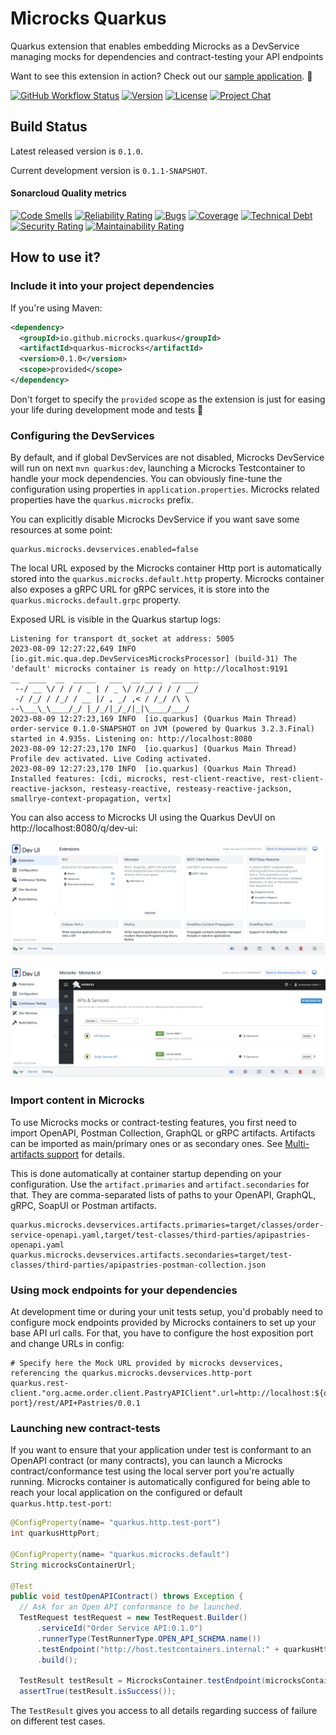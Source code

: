 # Microcks Quarkus

Quarkus extension that enables embedding Microcks as a DevService managing mocks for dependencies and contract-testing your API endpoints

Want to see this extension in action? Check out our [sample application](https://github.com/microcks/api-lifecycle/tree/master/shift-left-demo/quarkus-order-service). 🚀

[![GitHub Workflow Status](https://img.shields.io/github/actions/workflow/status/microcks/microcks-quarkus/build-verify.yml?logo=github&style=for-the-badge)](https://github.com/microcks/microcks-quarkus/actions)
[![Version](https://img.shields.io/maven-central/v/io.github.microcks.quarkus/quarkus-microcks?color=blue&style=for-the-badge)]((https://search.maven.org/artifact/io.github.microcks.quarkus/quarkus-microcks-parent))
[![License](https://img.shields.io/github/license/microcks/microcks-quarkus?style=for-the-badge&logo=apache)](https://www.apache.org/licenses/LICENSE-2.0)
[![Project Chat](https://img.shields.io/badge/chat-on_zulip-pink.svg?color=ff69b4&style=for-the-badge&logo=zulip)](https://microcksio.zulipchat.com/)

## Build Status

Latest released version is `0.1.0`.

Current development version is `0.1.1-SNAPSHOT`.

#### Sonarcloud Quality metrics

[![Code Smells](https://sonarcloud.io/api/project_badges/measure?project=microcks_microcks-quarkus&metric=code_smells)](https://sonarcloud.io/summary/new_code?id=microcks_microcks-quarkus)
[![Reliability Rating](https://sonarcloud.io/api/project_badges/measure?project=microcks_microcks-quarkus&metric=reliability_rating)](https://sonarcloud.io/summary/new_code?id=microcks_microcks-quarkus)
[![Bugs](https://sonarcloud.io/api/project_badges/measure?project=microcks_microcks-quarkus&metric=bugs)](https://sonarcloud.io/summary/new_code?id=microcks_microcks-quarkus)
[![Coverage](https://sonarcloud.io/api/project_badges/measure?project=microcks_microcks-quarkus&metric=coverage)](https://sonarcloud.io/summary/new_code?id=microcks_microcks-quarkus)
[![Technical Debt](https://sonarcloud.io/api/project_badges/measure?project=microcks_microcks-quarkus&metric=sqale_index)](https://sonarcloud.io/summary/new_code?id=microcks_microcks-quarkus)
[![Security Rating](https://sonarcloud.io/api/project_badges/measure?project=microcks_microcks-quarkus&metric=security_rating)](https://sonarcloud.io/summary/new_code?id=microcks_microcks-quarkus)
[![Maintainability Rating](https://sonarcloud.io/api/project_badges/measure?project=microcks_microcks-quarkus&metric=sqale_rating)](https://sonarcloud.io/summary/new_code?id=microcks_microcks-quarkus)

## How to use it?

### Include it into your project dependencies

If you're using Maven:
```xml
<dependency>
  <groupId>io.github.microcks.quarkus</groupId>
  <artifactId>quarkus-microcks</artifactId>
  <version>0.1.0</version>
  <scope>provided</scope>
</dependency>
```

Don't forget to specify the `provided` scope as the extension is just for easing your life during development mode and tests 👻

### Configuring the DevServices

By default, and if global DevServices are not disabled, Microcks DevService will run on next `mvn quarkus:dev`, launching 
a Microcks Testcontainer to handle your mock dependencies.  You can obviously fine-tune the configuration using properties 
in `application.properties`. Microcks related properties have the `quarkus.microcks` prefix.

You can explicitly disable Microcks DevService if you want save some resources at some point:

```properties
quarkus.microcks.devservices.enabled=false
```

The local URL exposed by the Microcks container Http port is automatically stored into the `quarkus.microcks.default.http` property.
Microcks container also exposes a gRPC URL for gRPC services, it is store into the `quarkus.microcks.default.grpc` property.

Exposed URL is visible in the Quarkus startup logs:

```shell
Listening for transport dt_socket at address: 5005
2023-08-09 12:27:22,649 INFO  [io.git.mic.qua.dep.DevServicesMicrocksProcessor] (build-31) The 'default' microcks container is ready on http://localhost:9191
__  ____  __  _____   ___  __ ____  ______ 
 --/ __ \/ / / / _ | / _ \/ //_/ / / / __/ 
 -/ /_/ / /_/ / __ |/ , _/ ,< / /_/ /\ \   
--\___\_\____/_/ |_/_/|_/_/|_|\____/___/   
2023-08-09 12:27:23,169 INFO  [io.quarkus] (Quarkus Main Thread) order-service 0.1.0-SNAPSHOT on JVM (powered by Quarkus 3.2.3.Final) started in 4.935s. Listening on: http://localhost:8080
2023-08-09 12:27:23,170 INFO  [io.quarkus] (Quarkus Main Thread) Profile dev activated. Live Coding activated.
2023-08-09 12:27:23,170 INFO  [io.quarkus] (Quarkus Main Thread) Installed features: [cdi, microcks, rest-client-reactive, rest-client-reactive-jackson, resteasy-reactive, resteasy-reactive-jackson, smallrye-context-propagation, vertx]
```

You can also access to Microcks UI using the Quarkus DevUI on http://localhost:8080/q/dev-ui:

![Microcks card](./assets/devui-integration-card.png)

![Microcks UI](./assets/devui-integration-microcks.png)

### Import content in Microcks

To use Microcks mocks or contract-testing features, you first need to import OpenAPI, Postman Collection, GraphQL or gRPC 
artifacts. Artifacts can be imported as main/primary ones or as secondary ones. 
See [Multi-artifacts support](https://microcks.io/documentation/using/importers/#multi-artifacts-support) for details.

This is done automatically at container startup depending on your configuration. Use the `artifact.primaries` and `artifact.secondaries` for that.
They are comma-separated lists of paths to your OpenAPI, GraphQL, gRPC, SoapUI or Postman artifacts.

```properties
quarkus.microcks.devservices.artifacts.primaries=target/classes/order-service-openapi.yaml,target/test-classes/third-parties/apipastries-openapi.yaml
quarkus.microcks.devservices.artifacts.secondaries=target/test-classes/third-parties/apipastries-postman-collection.json
```

### Using mock endpoints for your dependencies

At development time or during your unit tests setup, you'd probably need to configure mock endpoints provided by Microcks 
containers to set up your base API url calls. For that, you have to configure the host exposition port and change URLs in config:

```properties
# Specify here the Mock URL provided by microcks devservices, referencing the quarkus.microcks.devservices.http-port
quarkus.rest-client."org.acme.order.client.PastryAPIClient".url=http://localhost:${quarkus.microcks.devservices.http-port}/rest/API+Pastries/0.0.1
```

### Launching new contract-tests

If you want to ensure that your application under test is conformant to an OpenAPI contract (or many contracts),
you can launch a Microcks contract/conformance test using the local server port you're actually running. Microcks container
is automatically configured for being able to reach your local application on the configured or default `quarkus.http.test-port`:

```java
@ConfigProperty(name= "quarkus.http.test-port")
int quarkusHttpPort;

@ConfigProperty(name= "quarkus.microcks.default")
String microcksContainerUrl;

@Test
public void testOpenAPIContract() throws Exception {
  // Ask for an Open API conformance to be launched.
  TestRequest testRequest = new TestRequest.Builder()
      .serviceId("Order Service API:0.1.0")
      .runnerType(TestRunnerType.OPEN_API_SCHEMA.name())
      .testEndpoint("http://host.testcontainers.internal:" + quarkusHttpPort + "/api")
      .build();

  TestResult testResult = MicrocksContainer.testEndpoint(microcksContainerUrl, testRequest);
  assertTrue(testResult.isSuccess());
```

The `TestResult` gives you access to all details regarding success of failure on different test cases.